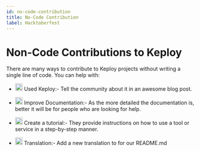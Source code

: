 ```yaml
---
id: no-code-contribution
title: No-Code Contribution
label: Hacktoberfest
---
```


# Non-Code Contributions to Keploy

There are many ways to contribute to Keploy projects without writing a single line of code. You can help with:

- <img src="https://www.svgrepo.com/show/10712/pencil.svg" width='20px' alt='pencil'/> Used Keploy:- Tell the community about it in an awesome blog post.

- <img src="https://www.svgrepo.com/show/157174/document.svg" width='20px' alt='Documents'/> Improve Documentation:- As the more detailed the documentation is, better it will be for people who are looking for help.

- <img src="https://www.svgrepo.com/show/294283/youtube.svg" width='20px' alt='Youtube'/> Create a tutorial:- They provide instructions on how to use a tool or service in a step-by-step manner.

- <img src="https://www.svgrepo.com/show/450193/language.svg" width='20px' alt='translate'/> Translation:- Add a new translation to for our README.md

